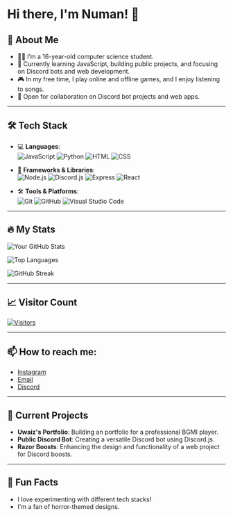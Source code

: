 # Hi there, I'm Numan! 👋

## 🚀 About Me
- 👨‍💻 I’m a 16-year-old computer science student.
- 🌱 Currently learning JavaScript, building public projects, and focusing on Discord bots and web development.
- 🎮 In my free time, I play online and offline games, and I enjoy listening to songs.
- 💼 Open for collaboration on Discord bot projects and web apps.

---

## 🛠 Tech Stack
- 💻 **Languages**:  
  ![JavaScript](https://img.shields.io/badge/JavaScript-yellow?logo=javascript) 
  ![Python](https://img.shields.io/badge/Python-blue?logo=python)
  ![HTML](https://img.shields.io/badge/HTML-orange?logo=html5)
  ![CSS](https://img.shields.io/badge/CSS-blue?logo=css3)

- 🧰 **Frameworks & Libraries**:  
  ![Node.js](https://img.shields.io/badge/Node.js-green?logo=node.js) 
  ![Discord.js](https://img.shields.io/badge/Discord.js-blue?logo=discord)
  ![Express](https://img.shields.io/badge/Express-grey?logo=express)
  ![React](https://img.shields.io/badge/React-blue?logo=react)

- 🛠️ **Tools & Platforms**:  
  ![Git](https://img.shields.io/badge/Git-black?logo=git) 
  ![GitHub](https://img.shields.io/badge/GitHub-black?logo=github) 
  ![Visual Studio Code](https://img.shields.io/badge/VS%20Code-blue?logo=visual-studio-code)

---

## 🔥 My Stats

![Your GitHub Stats](https://github-readme-stats.vercel.app/api?username=Nuu-maan&show_icons=true&theme=radical)

![Top Languages](https://github-readme-stats.vercel.app/api/top-langs/?username=Nuu-maan&layout=compact&theme=radical)

![GitHub Streak](https://github-readme-streak-stats.herokuapp.com/?user=Nuu-maan&theme=radical)

---

## 📈 Visitor Count
[![Visitors](https://hits.sh/github.com/Nuu-maan.svg?style=for-the-badge)](https://hits.sh/github.com/Nuu-maan/)

---

## 📫 How to reach me:
- [Instagram](https://www.instagram.com/numan_.01)
- [Email](mailto:helloo@contactnuman.xyz)
- [Discord](https://discord.gg/delhites)

---

## 🚧 Current Projects
- **Uwaiz's Portfolio**: Building an portfolio for a professional BGMI player.
- **Public Discord Bot**: Creating a versatile Discord bot using Discord.js.
- **Razor Boosts**: Enhancing the design and functionality of a web project for Discord boosts.

---

## 🎉 Fun Facts
- I love experimenting with different tech stacks!
- I'm a fan of horror-themed designs.
